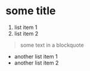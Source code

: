 # some title

1. list item 1
2. list item 2

> some text in a blockquote

* another list item 1
* another list item 2
